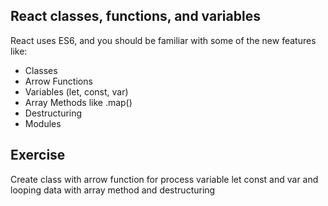## React classes, functions, and variables

React uses ES6, and you should be familiar with some of the new features like:
- Classes
- Arrow Functions
- Variables (let, const, var)
- Array Methods like .map()
- Destructuring
- Modules

## Exercise

Create class with arrow function for process variable let const and var and looping data with array method and destructuring